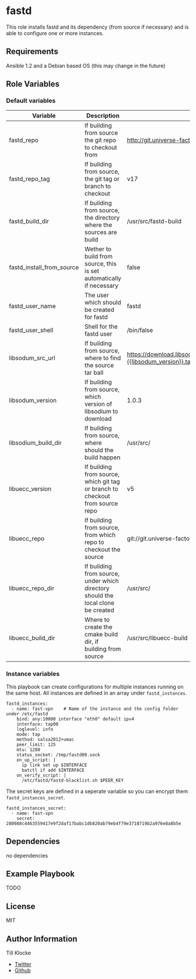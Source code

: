 fastd
=========

This role installs fastd and its dependency (from source if necessary) and is able to configure one or more instances.

Requirements
------------

Ansible 1.2 and a Debian based OS (this may change in the future)

Role Variables
--------------

### Default variables

Variable | Description | Default
-------- | ----------- | --------
fastd_repo | If building from source the git repo to checkout from | http://git.universe-factory.net/fastd/
fastd_repo_tag | If building from source, the git tag or branch to checkout | v17
fastd_build_dir | If building from source, the directory where the sources are build | /usr/src/fastd-build
fastd_install_from_source | Wether to build from source, this is set automatically if necessary | false
fastd_user_name | The user which should be created for fastd | fastd
fastd_user_shell | Shell for the fastd user | /bin/false
libsodum_src_url | If building from source, where to find the source tar ball | https://download.libsodium.org/libsodium/releases/libsodium-{{libsodum_version}}.tar.gz
libsodum_version | If building from source, which version of libsodium to download | 1.0.3
libsodium_build_dir | If building from source, where should the build happen | /usr/src/
libuecc_version | If building from source, which git tag or branch to checkout from source repo | v5
libuecc_repo | If building from source, from which repo to checkout the source | git://git.universe-factory.net/libuecc
libuecc_repo_dir | If building from source, under which directory should the local clone be created | /usr/src/
libuecc_build_dir | Where to create the cmake build dir, if building from source | /usr/src/libuecc-build

### Instance variables

This playbook can create configurations for multiple instances running on the same host.
All instances are defined in an array under `fastd_instances`.

```
fastd_instances:
  - name: fast-vpn    # Name of the instance and the config folder under /etc/fastd
    bind: any:10000 interface "eth0" default ipv4
    interface: tap00
    loglevel: info
    mode: tap
    method: salsa2012+umac
    peer_limit: 125
    mtu: 1280
    status_socket: /tmp/fastd00.sock
    on_up_script: |
      ip link set up $INTERFACE
      batctl if add $INTERFACE
    on_verify_script: |
      /etc/fastd/fastd-blacklist.sh $PEER_KEY
```
The secret keys are defined in a seperate variable so you can encrypt them `fastd_instances_secret`.

```
fastd_instances_secret:
  - name: fast-vpn
    secret: 280088c4463559417e9f2daf17babc1db820ab79eb4f79e3718719b2a976e8a8b5e
```

Dependencies
------------

no dependencies

Example Playbook
----------------

TODO

License
-------

MIT

Author Information
------------------

Till Klocke
- [Twitter](https://twitter.com/dereulenspiegel)
- [Github](https://github.com/dereulenspiegel)

